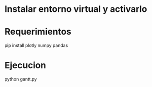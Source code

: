 # Instalar entorno virtual y activarlo

# Requerimientos
pip install plotly numpy pandas

# Ejecucion 
python gantt.py
